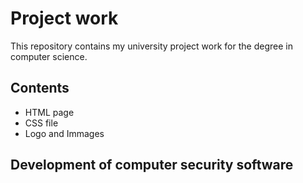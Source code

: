 # Project work 
This repository contains my university project work for the degree in computer science.


## Contents

- HTML page
- CSS file 
- Logo and Immages 

## Development of computer security software


